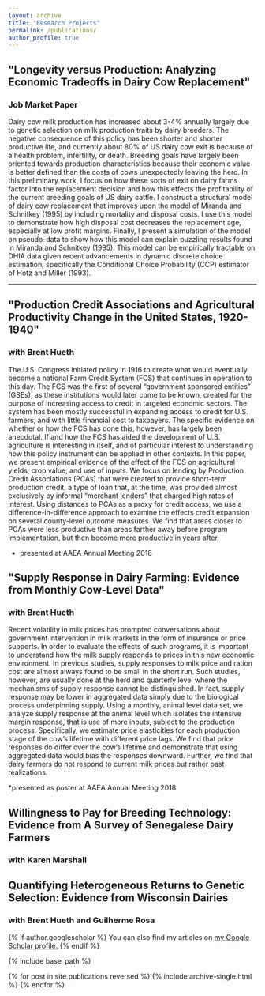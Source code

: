 ```yaml
---
layout: archive
title: "Research Projects"
permalink: /publications/
author_profile: true
---
```


## "Longevity versus Production: Analyzing Economic Tradeoffs in Dairy Cow Replacement"
### Job Market Paper
Dairy cow milk production has increased about 3-4% annually largely due to genetic selection on milk production traits by dairy breeders.  The negative consequence of this policy has been shorter and shorter productive life, and currently about 80\% of US dairy cow exit is because of a health problem, infertility, or death.  Breeding goals have largely been oriented towards production characteristics because their economic value is better defined than the costs of cows unexpectedly leaving the herd.  In this preliminary work, I focus on how these sorts of exit on dairy farms factor into the replacement decision and how this effects the profitability of the current breeding goals of US dairy cattle.  I construct a structural model of dairy cow replacement that improves upon the model of Miranda and Schnitkey (1995) by including mortality and disposal costs.  I use this model to demonstrate how high disposal cost decreases the replacement age, especially at low profit margins.  Finally, I present a simulation of the model on pseudo-data to show how this model can explain puzzling results found in Miranda and Schnitkey (1995).  This model can be empirically tractable on DHIA data given recent advancements in dynamic discrete choice estimation, specifically the Conditional Choice Probability (CCP) estimator of Hotz and Miller (1993).  


---

## "Production Credit Associations and Agricultural Productivity Change in the United States, 1920-1940"
### with Brent Hueth
The U.S. Congress initiated policy in 1916 to create what would eventually become a national Farm Credit System (FCS) that continues in operation to this day. The FCS was the first of several “government sponsored entities” (GSEs), as these institutions would later come to be known, created for the purpose of increasing access to credit in targeted economic sectors. The system has been mostly successful in expanding access to credit for U.S. farmers, and with little financial cost to taxpayers. The specific evidence on whether or how the FCS has done this, however, has largely been anecdotal. If and how the FCS has aided the development of U.S. agriculture is interesting in itself, and of particular interest to understanding how this policy instrument can be applied in other contexts. In this paper, we present empirical evidence of the effect of the FCS on agricultural yields, crop value, and use of inputs. We focus on lending by Production Credit Associations (PCAs) that were created to provide short-term production credit, a type of loan that, at the time, was provided almost exclusively by informal “merchant lenders” that charged high rates of interest. Using distances to PCAs as a proxy for credit access, we use a difference-in-difference approach to examine the effects credit expansion on several county-level outcome measures. We find that areas closer to PCAs were less productive than areas farther away before program implementation, but then become more productive in years after.

* presented at AAEA Annual Meeting 2018

## "Supply Response in Dairy Farming: Evidence from Monthly Cow-Level Data"
### with Brent Hueth
Recent volatility in milk prices has prompted conversations about government intervention in milk markets in the form of insurance or price supports. In order to evaluate the effects of such programs, it is important to understand how the milk supply responds to prices in this new economic environment. In previous studies, supply responses to milk price and ration cost are almost always found to be small in the short run. Such studies, however, are usually done at the herd and quarterly level where the mechanisms of supply response cannot be distinguished. In fact, supply response may be lower in aggregated data simply due to the biological process underpinning supply. Using a monthly, animal level data set, we analyze supply response at the animal level which isolates the intensive margin response, that is use of more inputs, subject to the production process. Specifically, we estimate price elasticities for each production stage of the cow’s lifetime with different price lags. We find that price responses do differ over the cow’s lifetime and demonstrate that using aggregated data would bias the responses downward. Further, we find that dairy farmers do not respond to current milk prices but rather past realizations.

*presented as poster at AAEA Annual Meeting 2018

## Willingness to Pay for Breeding Technology: Evidence from A Survey of Senegalese Dairy Farmers
### with Karen Marshall

## Quantifying Heterogeneous Returns to Genetic Selection: Evidence from Wisconsin Dairies
### with Brent Hueth and Guilherme Rosa
{% if author.googlescholar %}
  You can also find my articles on <u><a href="{{author.googlescholar}}">my Google Scholar profile</a>.</u>
{% endif %}

{% include base_path %}

{% for post in site.publications reversed %}
  {% include archive-single.html %}
{% endfor %}
